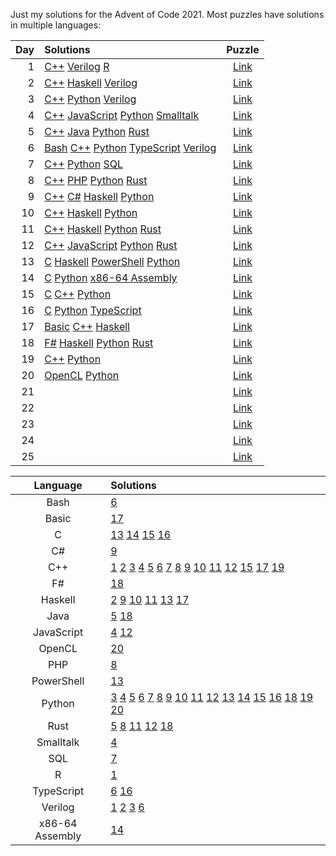 
Just my solutions for the Advent of Code 2021.
Most puzzles have solutions in multiple languages:

Day | Solutions | Puzzle
---:|:----------|:------:
  1 | [C++](01.sonar-sweep/cpp) [Verilog](01.sonar-sweep/v) [R](01.sonar-sweep/r) | [Link](https://adventofcode.com/2021/day/1)
  2 | [C++](02.dive/cpp) [Haskell](02.dive/hs) [Verilog](02.dive/v) | [Link](https://adventofcode.com/2021/day/2)
  3 | [C++](03.binary-diagnostic/cpp) [Python](03.binary-diagnostic/py) [Verilog](03.binary-diagnostic/v) | [Link](https://adventofcode.com/2021/day/3)
  4 | [C++](04.giant-squid/cpp) [JavaScript](04.giant-squid/js) [Python](04.giant-squid/py) [Smalltalk](04.giant-squid/st) | [Link](https://adventofcode.com/2021/day/4)
  5 | [C++](05.hydrothermal-venture/cpp) [Java](05.hydrothermal-venture/java) [Python](05.hydrothermal-venture/py) [Rust](05.hydrothermal-venture/rs) | [Link](https://adventofcode.com/2021/day/5)
  6 | [Bash](06.lanternfish/bash) [C++](06.lanternfish/cpp) [Python](06.lanternfish/py) [TypeScript](06.lanternfish/ts) [Verilog](06.lanternfish/v) | [Link](https://adventofcode.com/2021/day/6)
  7 | [C++](07.the-treachery-of-whales/cpp) [Python](07.the-treachery-of-whales/py) [SQL](07.the-treachery-of-whales/sql) | [Link](https://adventofcode.com/2021/day/7)
  8 | [C++](08.seven-segment-search/cpp) [PHP](08.seven-segment-search/php) [Python](08.seven-segment-search/py) [Rust](08.seven-segment-search/rs) | [Link](https://adventofcode.com/2021/day/8)
  9 | [C++](09.smoke-basin/cpp) [C#](09.smoke-basin/cs) [Haskell](09.smoke-basin/hs) [Python](09.smoke-basin/py) | [Link](https://adventofcode.com/2021/day/9)
 10 | [C++](10.syntax-scoring/cpp) [Haskell](10.syntax-scoring/hs) [Python](10.syntax-scoring/py) | [Link](https://adventofcode.com/2021/day/10)
 11 | [C++](11.dumbo-octopus/cpp) [Haskell](11.dumbo-octopus/hs) [Python](11.dumbo-octopus/py) [Rust](11.dumbo-octopus/rs) | [Link](https://adventofcode.com/2021/day/11)
 12 | [C++](12.passage-pathing/cpp) [JavaScript](12.passage-pathing/js) [Python](12.passage-pathing/py) [Rust](12.passage-pathing/rs) | [Link](https://adventofcode.com/2021/day/12)
 13 | [C](13.transparent-origami/c) [Haskell](13.transparent-origami/hs) [PowerShell](13.transparent-origami/ps) [Python](13.transparent-origami/py) | [Link](https://adventofcode.com/2021/day/13)
 14 | [C](14.extended-polymerization/c) [Python](14.extended-polymerization/py) [x86-64 Assembly](14.extended-polymerization/x86-64) | [Link](https://adventofcode.com/2021/day/14)
 15 | [C](15.chiton/c) [C++](15.chiton/cpp) [Python](15.chiton/py) | [Link](https://adventofcode.com/2021/day/15)
 16 | [C](16.packet-decoder/c) [Python](16.packet-decoder/py) [TypeScript](16.packet-decoder/ts) | [Link](https://adventofcode.com/2021/day/16)
 17 | [Basic](17.trick-shot/basic) [C++](17.trick-shot/cpp) [Haskell](17.trick-shot/hs) | [Link](https://adventofcode.com/2021/day/17)
 18 | [F#](18.snailfish/py) [Haskell](18.snailfish/hs) [Python](18.snailfish/py) [Rust](18.snailfish/rs) | [Link](https://adventofcode.com/2021/day/18)
 19 | [C++](19.beacon-scanner/cpp) [Python](19.beacon-scanner/py) | [Link](https://adventofcode.com/2021/day/19)
 20 | [OpenCL](20.trench-map/cl) [Python](20.trench-map/py) | [Link](https://adventofcode.com/2021/day/20)
 21 | | [Link](https://adventofcode.com/2021/day/21)
 22 | | [Link](https://adventofcode.com/2021/day/22)
 23 | | [Link](https://adventofcode.com/2021/day/23)
 24 | | [Link](https://adventofcode.com/2021/day/24)
 25 | | [Link](https://adventofcode.com/2021/day/25)

 Language | Solutions
:--------:|:----------
Bash | [6](06.lanternfish/bash)
Basic | [17](17.trick-shot/basic)
C | [13](13.transparent-origami/c) [14](14.extended-polymerization/c) [15](15.chiton/c) [16](16.packet-decoder/c)
C# | [9](09.smoke-basin/cs)
C++ | [1](01.sonar-sweep/cpp) [2](02.dive/cpp) [3](03.binary-diagnostic/cpp) [4](04.giant-squid/cpp) [5](05.hydrothermal-venture/cpp) [6](06.lanternfish/bash) [7](07.the-treachery-of-whales/cpp) [8](08.seven-segment-search/cpp) [9](09.smoke-basin/cpp) [10](10.syntax-scoring/cpp) [11](11.dumbo-octopus/cpp) [12](12.passage-pathing/cpp) [15](15.chiton/cpp) [17](17.trick-shot/cpp) [19](19.beacon-scanner/cpp)
F# | [18](18.snailfish/fs)
Haskell | [2](02.dive/hs) [9](09.smoke-basin/hs) [10](10.syntax-scoring/hs) [11](11.dumbo-octopus/hs) [13](13.transparent-origami/hs) [17](17.trick-shot/hs)
Java | [5](05.hydrothermal-venture/java) [18](18.snailfish/hs)
JavaScript | [4](04.giant-squid/js) [12](12.passage-pathing/js)
OpenCL | [20](20.trench-map/cl)
PHP | [8](08.seven-segment-search/php)
PowerShell | [13](13.transparent-origami/ps)
Python | [3](03.binary-diagnostic/py) [4](04.giant-squid/py) [5](05.hydrothermal-venture/py) [6](06.lanternfish/py) [7](07.the-treachery-of-whales/py) [8](08.seven-segment-search/py) [9](09.smoke-basin/py) [10](10.syntax-scoring/py) [11](11.dumbo-octopus/py) [12](12.passage-pathing/py) [13](13.transparent-origami/py) [14](14.extended-polymerization/py) [15](15.chiton/py) [16](16.packet-decoder/py) [18](18.snailfish/py) [19](19.beacon-scanner/py) [20](20.trench-map/py)
Rust | [5](05.hydrothermal-venture/rs) [8](08.seven-segment-search/rs) [11](11.dumbo-octopus/rs) [12](12.passage-pathing/rs) [18](18.snailfish/rs)
Smalltalk | [4](04.giant-squid/st)
SQL | [7](07.the-treachery-of-whales/sql)
R | [1](01.sonar-sweep/r)
TypeScript | [6](06.lanternfish/ts) [16](16.packet-decoder/ts)
Verilog | [1](01.sonar-sweep/v) [2](02.dive/v) [3](03.binary-diagnostic/v) [6](06.lanternfish/v)
x86-64 Assembly | [14](14.extended-polymerization/x86-64)

